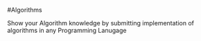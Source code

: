#Algorithms

Show your Algorithm knowledge by submitting implementation of algorithms in any Programming Lanugage
